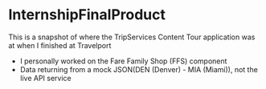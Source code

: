# InternshipFinalProduct
This is a snapshot of where the TripServices Content Tour application was at when I finished at Travelport
  - I personally worked on the Fare Family Shop (FFS) component
  - Data returning from a mock JSON(DEN (Denver) - MIA (Miami)), not the live API service
